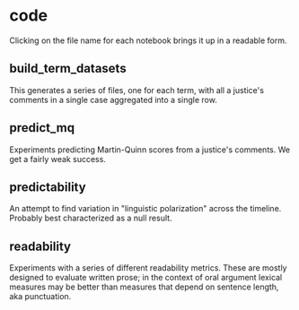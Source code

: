 code
====

Clicking on the file name for each notebook brings it up in a readable form.

build_term_datasets
-------------------

This generates a series of files, one for each term, with all a justice's comments in a single case aggregated into a single row.

predict_mq
----------

Experiments predicting Martin-Quinn scores from a justice's comments. We get a fairly weak success.

predictability
--------------

An attempt to find variation in "linguistic polarization" across the timeline. Probably best characterized as a null result.

readability
-----------

Experiments with a series of different readability metrics. These are mostly designed to evaluate written prose; in the context of oral argument lexical measures may be better than measures that depend on sentence length, aka punctuation.
